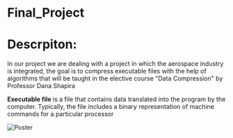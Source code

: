 # Final_Project
# Descrpiton:
In our project we are dealing with a project in which the aerospace 
industry is integrated, the goal is to compress executable files with the 
help of algorithms that will be taught in the elective course "Data 
Compression" by Professor Dana Shapira 

**Executable file** is a file that contains data translated into the program by 
the computer. Typically, the file includes a binary representation of 
machine commands for a particular processor


![Poster](https://user-images.githubusercontent.com/57719538/130820195-8599751e-b85f-45bf-a97f-6d010d946c1e.JPG)

 
